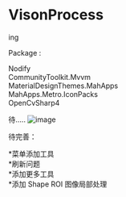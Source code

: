 # VisonProcess
ing

Package :

Nodify  
CommunityToolkit.Mvvm   
MaterialDesignThemes.MahApps   
MahApps.Metro.IconPacks   
OpenCvSharp4   



待.....
![image](https://user-images.githubusercontent.com/77535233/230025611-1963a135-8889-496b-8e89-7a6dfefefc44.png)


待完善：

*菜单添加工具   
*刷新问题    
*添加更多工具    
*添加 Shape ROI 图像局部处理    
